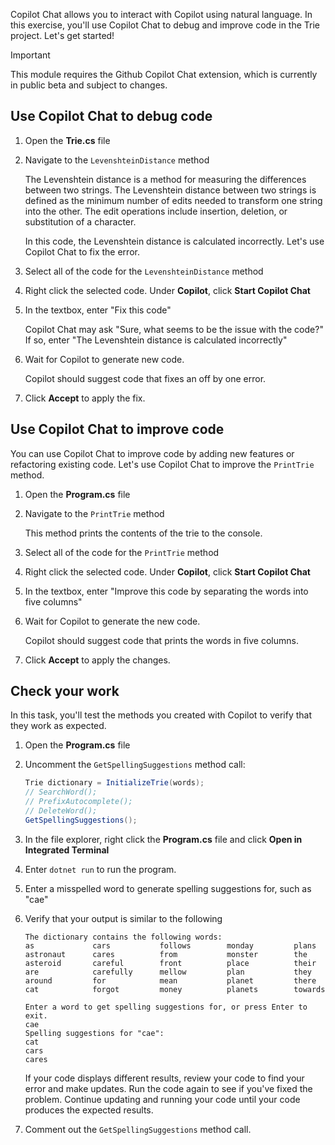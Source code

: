 Copilot Chat allows you to interact with Copilot using natural language. In this exercise, you'll use Copilot Chat to debug and improve code in the Trie project. Let's get started!

> [!IMPORTANT]
> This module requires the Github Copilot Chat extension, which is currently in public beta and subject to changes.

## Use Copilot Chat to debug code

1. Open the **Trie.cs** file

1. Navigate to the `LevenshteinDistance` method

    The Levenshtein distance is a method for measuring the differences between two strings. The Levenshtein distance between two strings is defined as the minimum number of edits needed to transform one string into the other. The edit operations include insertion, deletion, or substitution of a character.

    In this code, the Levenshtein distance is calculated incorrectly. Let's use Copilot Chat to fix the error.

1. Select all of the code for the `LevenshteinDistance` method

1. Right click the selected code. Under **Copilot**, click **Start Copilot Chat**

1. In the textbox, enter "Fix this code"

    Copilot Chat may ask "Sure, what seems to be the issue with the code?" If so, enter "The Levenshtein distance is calculated incorrectly"

1. Wait for Copilot to generate new code.

    Copilot should suggest code that fixes an off by one error.

1. Click **Accept** to apply the fix.

## Use Copilot Chat to improve code

You can use Copilot Chat to improve code by adding new features or refactoring existing code. Let's use Copilot Chat to improve the `PrintTrie` method.

1. Open the **Program.cs** file

1. Navigate to the `PrintTrie` method

    This method prints the contents of the trie to the console.

1. Select all of the code for the `PrintTrie` method

1. Right click the selected code. Under **Copilot**, click **Start Copilot Chat**

1. In the textbox, enter "Improve this code by separating the words into five columns"

1. Wait for Copilot to generate the new code.

    Copilot should suggest code that prints the words in five columns.

1. Click **Accept** to apply the changes.

## Check your work

In this task, you'll test the methods you created with Copilot to verify that they work as expected.

1. Open the **Program.cs** file

1. Uncomment the `GetSpellingSuggestions` method call:

    ```c#
    Trie dictionary = InitializeTrie(words);
    // SearchWord();
    // PrefixAutocomplete();
    // DeleteWord();
    GetSpellingSuggestions();
    ```

1. In the file explorer, right click the **Program.cs** file and click **Open in Integrated Terminal**

1. Enter ```dotnet run``` to run the program.

1. Enter a misspelled word to generate spelling suggestions for, such as "cae"

1. Verify that your output is similar to the following

    ```Output
    The dictionary contains the following words:
    as             cars           follows        monday         plans
    astronaut      cares          from           monster        the
    asteroid       careful        front          place          their
    are            carefully      mellow         plan           they
    around         for            mean           planet         there
    cat            forgot         money          planets        towards

    Enter a word to get spelling suggestions for, or press Enter to exit.
    cae
    Spelling suggestions for "cae":
    cat
    cars
    cares
    ```

    If your code displays different results, review your code to find your error and make updates. Run the code again to see if you've fixed the problem. Continue updating and running your code until your code produces the expected results.

1. Comment out the `GetSpellingSuggestions` method call.